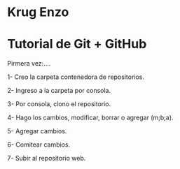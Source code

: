 # Krug Enzo
# Tutorial de Git + GitHub

Pirmera vez:....

1- Creo la carpeta contenedora de repositorios.

2- Ingreso a la carpeta por consola.

3- Por consola, clono el repositorio.

4- Hago los cambios, modificar, borrar o agregar (m;b;a).

5- Agregar cambios.

6- Comitear cambios.

7- Subir al repositorio web.